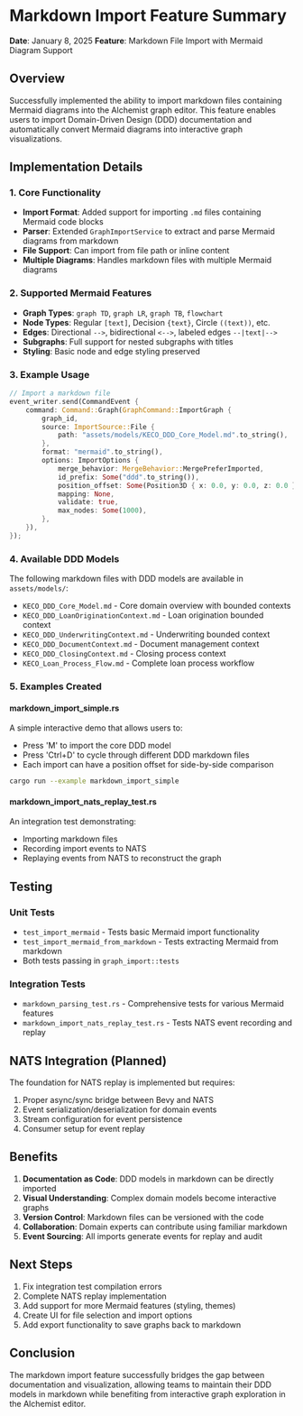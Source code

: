 # Markdown Import Feature Summary

**Date**: January 8, 2025
**Feature**: Markdown File Import with Mermaid Diagram Support

## Overview

Successfully implemented the ability to import markdown files containing Mermaid diagrams into the Alchemist graph editor. This feature enables users to import Domain-Driven Design (DDD) documentation and automatically convert Mermaid diagrams into interactive graph visualizations.

## Implementation Details

### 1. Core Functionality
- **Import Format**: Added support for importing `.md` files containing Mermaid code blocks
- **Parser**: Extended `GraphImportService` to extract and parse Mermaid diagrams from markdown
- **File Support**: Can import from file path or inline content
- **Multiple Diagrams**: Handles markdown files with multiple Mermaid diagrams

### 2. Supported Mermaid Features
- **Graph Types**: `graph TD`, `graph LR`, `graph TB`, `flowchart`
- **Node Types**: Regular `[text]`, Decision `{text}`, Circle `((text))`, etc.
- **Edges**: Directional `-->`, bidirectional `<-->`, labeled edges `--|text|-->`
- **Subgraphs**: Full support for nested subgraphs with titles
- **Styling**: Basic node and edge styling preserved

### 3. Example Usage

```rust
// Import a markdown file
event_writer.send(CommandEvent {
    command: Command::Graph(GraphCommand::ImportGraph {
        graph_id,
        source: ImportSource::File {
            path: "assets/models/KECO_DDD_Core_Model.md".to_string(),
        },
        format: "mermaid".to_string(),
        options: ImportOptions {
            merge_behavior: MergeBehavior::MergePreferImported,
            id_prefix: Some("ddd".to_string()),
            position_offset: Some(Position3D { x: 0.0, y: 0.0, z: 0.0 }),
            mapping: None,
            validate: true,
            max_nodes: Some(1000),
        },
    }),
});
```

### 4. Available DDD Models
The following markdown files with DDD models are available in `assets/models/`:
- `KECO_DDD_Core_Model.md` - Core domain overview with bounded contexts
- `KECO_DDD_LoanOriginationContext.md` - Loan origination bounded context
- `KECO_DDD_UnderwritingContext.md` - Underwriting bounded context
- `KECO_DDD_DocumentContext.md` - Document management context
- `KECO_DDD_ClosingContext.md` - Closing process context
- `KECO_Loan_Process_Flow.md` - Complete loan process workflow

### 5. Examples Created

#### markdown_import_simple.rs
A simple interactive demo that allows users to:
- Press 'M' to import the core DDD model
- Press 'Ctrl+D' to cycle through different DDD markdown files
- Each import can have a position offset for side-by-side comparison

```bash
cargo run --example markdown_import_simple
```

#### markdown_import_nats_replay_test.rs
An integration test demonstrating:
- Importing markdown files
- Recording import events to NATS
- Replaying events from NATS to reconstruct the graph

## Testing

### Unit Tests
- `test_import_mermaid` - Tests basic Mermaid import functionality
- `test_import_mermaid_from_markdown` - Tests extracting Mermaid from markdown
- Both tests passing in `graph_import::tests`

### Integration Tests
- `markdown_parsing_test.rs` - Comprehensive tests for various Mermaid features
- `markdown_import_nats_replay_test.rs` - Tests NATS event recording and replay

## NATS Integration (Planned)

The foundation for NATS replay is implemented but requires:
1. Proper async/sync bridge between Bevy and NATS
2. Event serialization/deserialization for domain events
3. Stream configuration for event persistence
4. Consumer setup for event replay

## Benefits

1. **Documentation as Code**: DDD models in markdown can be directly imported
2. **Visual Understanding**: Complex domain models become interactive graphs
3. **Version Control**: Markdown files can be versioned with the code
4. **Collaboration**: Domain experts can contribute using familiar markdown
5. **Event Sourcing**: All imports generate events for replay and audit

## Next Steps

1. Fix integration test compilation errors
2. Complete NATS replay implementation
3. Add support for more Mermaid features (styling, themes)
4. Create UI for file selection and import options
5. Add export functionality to save graphs back to markdown

## Conclusion

The markdown import feature successfully bridges the gap between documentation and visualization, allowing teams to maintain their DDD models in markdown while benefiting from interactive graph exploration in the Alchemist editor.
